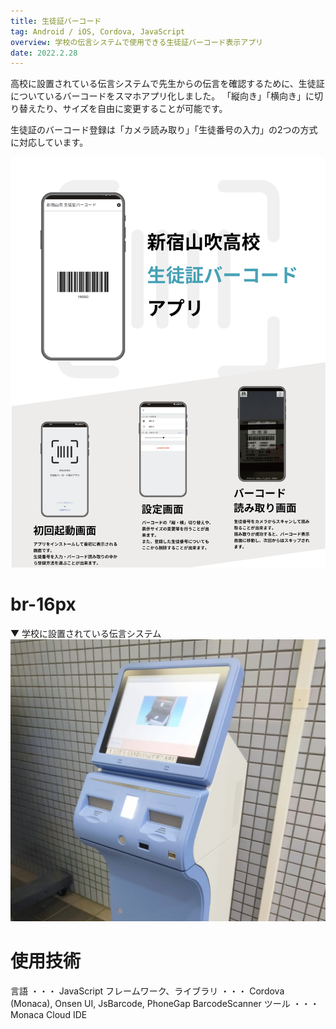 ```yaml
---
title: 生徒証バーコード
tag: Android / iOS, Cordova, JavaScript
overview: 学校の伝言システムで使用できる生徒証バーコード表示アプリ
date: 2022.2.28
---
```


高校に設置されている伝言システムで先生からの伝言を確認するために、生徒証についているバーコードをスマホアプリ化しました。
「縦向き」「横向き」に切り替えたり、サイズを自由に変更することが可能です。

生徒証のバーコード登録は「カメラ読み取り」「生徒番号の入力」の2つの方式に対応しています。

![](/public/posts/yamabuki-barcode/poster.png)
# br-16px

▼ 学校に設置されている伝言システム
![](/public/posts/yamabuki-barcode/message-system.jpg)


# 使用技術
言語 ・・・ JavaScript
フレームワーク、ライブラリ ・・・ Cordova (Monaca), Onsen UI, JsBarcode, PhoneGap BarcodeScanner
ツール ・・・ Monaca Cloud IDE